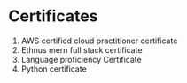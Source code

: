 # Certificates

1. AWS certified cloud practitioner certificate
2. Ethnus mern full stack certificate
3. Language proficiency Certificate
4. Python certificate
